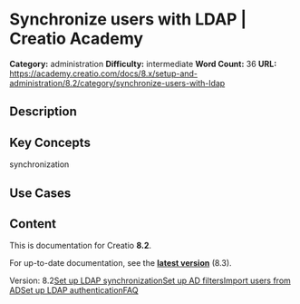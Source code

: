 # Synchronize users with LDAP | Creatio Academy

**Category:** administration **Difficulty:** intermediate **Word Count:** 36
**URL:**
https://academy.creatio.com/docs/8.x/setup-and-administration/8.2/category/synchronize-users-with-ldap

## Description

## Key Concepts

synchronization

## Use Cases

## Content

This is documentation for Creatio **8.2**.

For up-to-date documentation, see the
**[latest version](/docs/8.x/setup-and-administration/category/synchronize-users-with-ldap)**
(8.3).

Version:
8.2[Set up LDAP synchronization](/docs/8.x/setup-and-administration/8.2/administration/user-and-access-management/synchronize-users-with-ldap/set-up-ldap-synchronization)[Set up AD filters](/docs/8.x/setup-and-administration/8.2/administration/user-and-access-management/synchronize-users-with-ldap/set-up-active-directory-filters)[Import users from AD](/docs/8.x/setup-and-administration/8.2/administration/user-and-access-management/synchronize-users-with-ldap/import-new-users-and-roles-from-active-directory)[Set up LDAP authentication](/docs/8.x/setup-and-administration/8.2/administration/user-and-access-management/synchronize-users-with-ldap/set-up-ldap-authentication)[FAQ](/docs/8.x/setup-and-administration/8.2/administration/user-and-access-management/synchronize-users-with-ldap/ldap-synchronization-faq)
